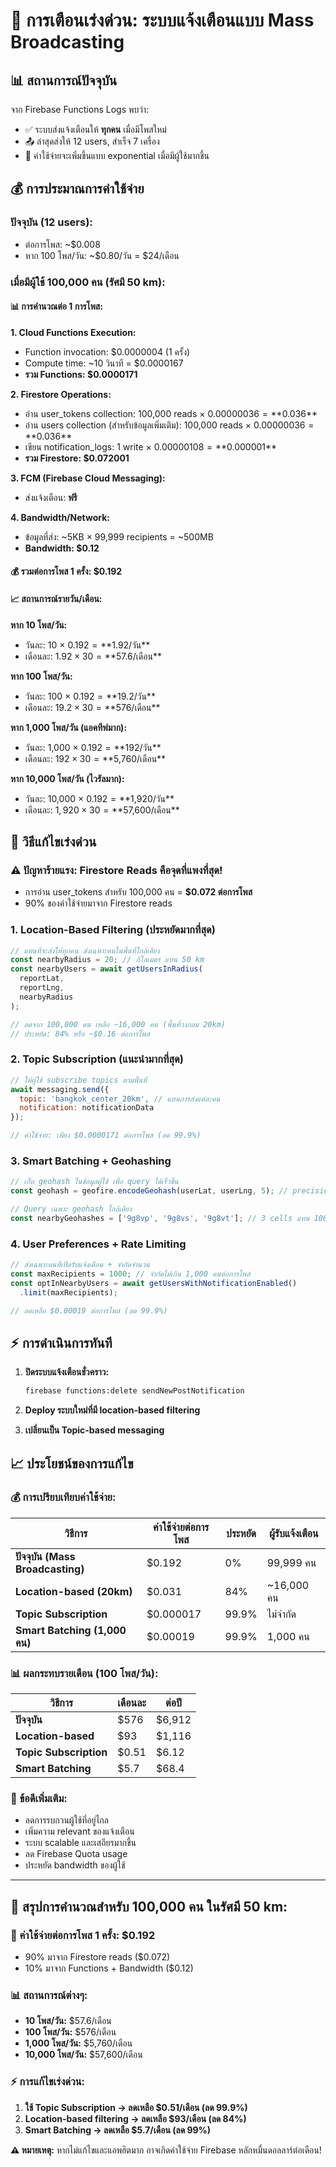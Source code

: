 # 🚨 **การเตือนเร่งด่วน: ระบบแจ้งเตือนแบบ Mass Broadcasting**

## 📊 **สถานการณ์ปัจจุบัน**
จาก Firebase Functions Logs พบว่า:
- ✅ ระบบส่งแจ้งเตือนให้ **ทุกคน** เมื่อมีโพสใหม่
- 📤 ล่าสุดส่งให้ 12 users, สำเร็จ 7 เครื่อง
- 💸 ค่าใช้จ่ายจะเพิ่มขึ้นแบบ exponential เมื่อมีผู้ใช้มากขึ้น

## 💰 **การประมาณการค่าใช้จ่าย**

### **ปัจจุบัน (12 users):**
- ต่อการโพส: ~$0.008
- หาก 100 โพส/วัน: ~$0.80/วัน = $24/เดือน

### **เมื่อมีผู้ใช้ 100,000 คน (รัศมี 50 km):**

#### **📊 การคำนวณต่อ 1 การโพส:**

**1. Cloud Functions Execution:**
- Function invocation: $0.0000004 (1 ครั้ง)
- Compute time: ~10 วินาที = $0.0000167
- **รวม Functions: $0.0000171**

**2. Firestore Operations:**
- อ่าน user_tokens collection: 100,000 reads × $0.00000036 = **$0.036**
- อ่าน users collection (สำหรับข้อมูลเพิ่มเติม): 100,000 reads × $0.00000036 = **$0.036**
- เขียน notification_logs: 1 write × $0.00000108 = **$0.000001**
- **รวม Firestore: $0.072001**

**3. FCM (Firebase Cloud Messaging):**
- ส่งแจ้งเตือน: **ฟรี**

**4. Bandwidth/Network:**
- ข้อมูลที่ส่ง: ~5KB × 99,999 recipients = ~500MB
- **Bandwidth: $0.12**

#### **💰 รวมต่อการโพส 1 ครั้ง: $0.192**

#### **📈 สถานการณ์รายวัน/เดือน:**

**หาก 10 โพส/วัน:**
- วันละ: 10 × $0.192 = **$1.92/วัน**
- เดือนละ: $1.92 × 30 = **$57.6/เดือน**

**หาก 100 โพส/วัน:**
- วันละ: 100 × $0.192 = **$19.2/วัน**
- เดือนละ: $19.2 × 30 = **$576/เดือน**

**หาก 1,000 โพส/วัน (แอคทีฟมาก):**
- วันละ: 1,000 × $0.192 = **$192/วัน**
- เดือนละ: $192 × 30 = **$5,760/เดือน**

**หาก 10,000 โพส/วัน (ไวรัลมาก):**
- วันละ: 10,000 × $0.192 = **$1,920/วัน**
- เดือนละ: $1,920 × 30 = **$57,600/เดือน**

## 🎯 **วิธีแก้ไขเร่งด่วน**

### ⚠️ **ปัญหาร้ายแรง: Firestore Reads คือจุดที่แพงที่สุด!**
- การอ่าน user_tokens สำหรับ 100,000 คน = **$0.072 ต่อการโพส**
- 90% ของค่าใช้จ่ายมาจาก Firestore reads

### 1. **Location-Based Filtering (ประหยัดมากที่สุด)**
```javascript
// แทนที่จะส่งให้ทุกคน ส่งเฉพาะคนในพื้นที่ใกล้เคียง
const nearbyRadius = 20; // กิโลเมตร แทน 50 km
const nearbyUsers = await getUsersInRadius(
  reportLat, 
  reportLng, 
  nearbyRadius
);

// ลดจาก 100,000 คน เหลือ ~16,000 คน (พื้นที่วงกลม 20km)
// ประหยัด: 84% หรือ ~$0.16 ต่อการโพส
```

### 2. **Topic Subscription (แนะนำมากที่สุด)**
```javascript
// ให้ผู้ใช้ subscribe topics ตามพื้นที่
await messaging.send({
  topic: 'bangkok_center_20km', // แทนการส่งแต่ละคน
  notification: notificationData
});

// ค่าใช้จ่าย: เพียง $0.0000171 ต่อการโพส (ลด 99.9%)
```

### 3. **Smart Batching + Geohashing**
```javascript
// เก็บ geohash ในข้อมูลผู้ใช้ เพื่อ query ได้เร็วขึ้น
const geohash = geofire.encodeGeohash(userLat, userLng, 5); // precision 5 ≈ 5km

// Query เฉพาะ geohash ใกล้เคียง
const nearbyGeohashes = ['9g8vp', '9g8vs', '9g8vt']; // 3 cells แทน 100,000 คน
```

### 4. **User Preferences + Rate Limiting**
```javascript
// ส่งเฉพาะคนที่เปิดรับแจ้งเตือน + จำกัดจำนวน
const maxRecipients = 1000; // จำกัดไม่เกิน 1,000 คนต่อการโพส
const optInNearbyUsers = await getUsersWithNotificationEnabled()
  .limit(maxRecipients);

// ลดเหลือ $0.00019 ต่อการโพส (ลด 99.9%)
```

## ⚡ **การดำเนินการทันที**

1. **ปิดระบบแจ้งเตือนชั่วคราว:**
   ```bash
   firebase functions:delete sendNewPostNotification
   ```

2. **Deploy ระบบใหม่ที่มี location-based filtering**

3. **เปลี่ยนเป็น Topic-based messaging**

## 📈 **ประโยชน์ของการแก้ไข**

### **💰 การเปรียบเทียบค่าใช้จ่าย:**

| วิธีการ | ค่าใช้จ่ายต่อการโพส | ประหยัด | ผู้รับแจ้งเตือน |
|---------|-------------------|---------|----------------|
| **ปัจจุบัน (Mass Broadcasting)** | $0.192 | 0% | 99,999 คน |
| **Location-based (20km)** | $0.031 | 84% | ~16,000 คน |
| **Topic Subscription** | $0.000017 | 99.9% | ไม่จำกัด |
| **Smart Batching (1,000 คน)** | $0.00019 | 99.9% | 1,000 คน |

### **📊 ผลกระทบรายเดือน (100 โพส/วัน):**

| วิธีการ | เดือนละ | ต่อปี |
|---------|---------|-------|
| **ปัจจุบัน** | $576 | $6,912 |
| **Location-based** | $93 | $1,116 |
| **Topic Subscription** | $0.51 | $6.12 |
| **Smart Batching** | $5.7 | $68.4 |

### **🎯 ข้อดีเพิ่มเติม:**
- ลดการรบกวนผู้ใช้ที่อยู่ไกล
- เพิ่มความ relevant ของแจ้งเตือน
- ระบบ scalable และเสถียรมากขึ้น
- ลด Firebase Quota usage
- ประหยัด bandwidth ของผู้ใช้

---

## 🚨 **สรุปการคำนวณสำหรับ 100,000 คน ในรัศมี 50 km:**

### **💸 ค่าใช้จ่ายต่อการโพส 1 ครั้ง: $0.192**
- 90% มาจาก Firestore reads ($0.072)
- 10% มาจาก Functions + Bandwidth ($0.12)

### **📊 สถานการณ์ต่างๆ:**
- **10 โพส/วัน:** $57.6/เดือน
- **100 โพส/วัน:** $576/เดือน 
- **1,000 โพส/วัน:** $5,760/เดือน
- **10,000 โพส/วัน:** $57,600/เดือน

### **⚡ การแก้ไขเร่งด่วน:**
1. **ใช้ Topic Subscription → ลดเหลือ $0.51/เดือน (ลด 99.9%)**
2. **Location-based filtering → ลดเหลือ $93/เดือน (ลด 84%)**
3. **Smart Batching → ลดเหลือ $5.7/เดือน (ลด 99%)**

**⚠️ หมายเหตุ:** หากไม่แก้ไขและแอพฮิตมาก อาจเกิดค่าใช้จ่าย Firebase หลักหมื่นดอลลาร์ต่อเดือน!

